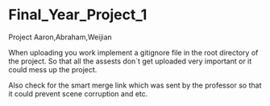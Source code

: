 # Final_Year_Project_1
Project Aaron,Abraham,Weijian

When uploading you work implement a gitignore file in the root directory of the project. So that all the assests don`t get uploaded very important or it could mess up the project.

Also check for the smart merge link which was sent by the professor so that it could prevent scene corruption and etc. 
